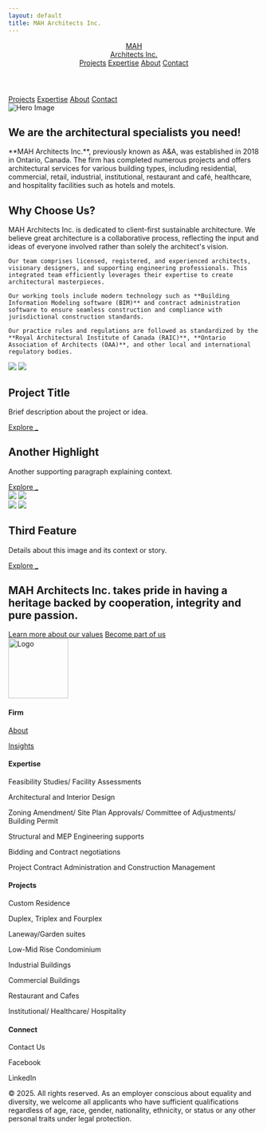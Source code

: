 ```yaml
---
layout: default
title: MAH Architects Inc.
---
```


<link rel="stylesheet" href="css/global.css">
<link rel="stylesheet" href="css/navbar.css">
<link rel="stylesheet" href="css/hero.css">
<link rel="stylesheet" href="css/alternating-section.css">
<link rel="stylesheet" href="css/values.css">
<link rel="stylesheet" href="css/footer.css">
<link rel="stylesheet" href="css/responsive.css">

<script src="https://kit.fontawesome.com/a076d05399.js" crossorigin="anonymous"></script>
<link href="https://fonts.googleapis.com/css2?family=Montserrat:wght@300;400;700&display=swap" rel="stylesheet">

<!-- Navbar -->
<header id="navbar" class="navbar">
  <div class="container">
    <div class="logo-container">
      <a href="/">
        <div class="logo">
          <span class="mah-word">MAH</span>
          <div class="name-block">
            <span class="arch-label">Architects</span>
            <span class="inc-label">Inc.</span>
          </div>
        </div>
      </a>
    </div>
    <nav class="nav-links">
      <a href="#projects">Projects</a>
      <a href="expertise.html">Expertise</a>
      <a href="#about">About</a>
      <a href="contact.html">Contact</a>
      <i class="fas fa-search"></i>
    </nav>
    <div class="burger" id="burger">
      <i class="fas fa-bars"></i>
    </div>
  </div>
</header>

<!-- Mobile Menu -->
<div class="mobile-menu" id="mobileMenu">
  <a href="#projects">Projects</a>
  <a href="expertise.html">Expertise</a>
  <a href="#about">About</a>
  <a href="contact.html">Contact</a>
</div>

<!-- Hero Section -->
<section class="hero-section">
  <img src="images/project_images/bangladesh/Apartment Building at Banani, Dhaka.jpg" class="hero-image" alt="Hero Image">
  <div class="text-overlay">
    <h1 class="main-title">We are the architectural specialists you need!</h1>
    <p class="subtitle">
      **MAH Architects Inc.**, previously known as A&A, was established in 2018 in Ontario, Canada. The firm has completed numerous projects and offers architectural services for various building types, including residential, commercial, retail, industrial, institutional, restaurant and café, healthcare, and hospitality facilities such as hotels and motels.
    </p>
  </div>
</section>

<!-- Why Choose section -->
<section class="centered-values">
  <h2>Why Choose Us?</h2>
</section>

<section class="alternating-section">
  <p>
    MAH Architects Inc. is dedicated to client-first sustainable architecture. We believe great architecture is a collaborative process, reflecting the input and ideas of everyone involved rather than solely the architect's vision.

    Our team comprises licensed, registered, and experienced architects, visionary designers, and supporting engineering professionals. This integrated team efficiently leverages their expertise to create architectural masterpieces.

    Our working tools include modern technology such as **Building Information Modeling software (BIM)** and contract administration software to ensure seamless construction and compliance with jurisdictional construction standards.

    Our practice rules and regulations are followed as standardized by the **Royal Architectural Institute of Canada (RAIC)**, **Ontario Association of Architects (OAA)**, and other local and international regulatory bodies.
  </p>
</section>

<!-- Alternating Image-Text Section -->
<section class="alternating-section">
  <div class="alt-row">
    <div class="alt-images">
      <img src="images/profile_pics/alexander-hipp-iEEBWgY_6lA-unsplash.jpg" class="focused" />
      <img src="images/profile_pics/alexander-krivitskiy-tfq5eYDlxLw-unsplash.jpg" class="unfocused" />
    </div>
    <div class="alt-text">
      <h2>Project Title</h2>
      <p>Brief description about the project or idea.</p>
      <a href="#" class="alt-link">Explore <span class="underscore">_</span></a>
    </div>
  </div>

  <div class="alt-row reverse">
    <div class="alt-text">
      <h2>Another Highlight</h2>
      <p>Another supporting paragraph explaining context.</p>
      <a href="#" class="alt-link">Explore <span class="underscore">_</span></a>
    </div>
    <div class="alt-images">
      <img src="images/gallery_images/luke-van-zyl-koH7IVuwRLw-unsplash.jpg" class="focused" />
      <img src="images/gallery_images/ricardo-gomez-angel-opFPVxMRpP8-unsplash.jpg" class="unfocused" />
    </div>
  </div>

  <div class="alt-row">
    <div class="alt-images">
      <img src="images/gallery_images/sunguk-kim-Q5D4oYiZKAE-unsplash.jpg" class="focused" />
      <img src="images/gallery_images/chris-reyem-l_h4zrtTnwE-unsplash.jpg" class="unfocused" />
    </div>
    <div class="alt-text">
      <h2>Third Feature</h2>
      <p>Details about this image and its context or story.</p>
      <a href="#" class="alt-link">Explore <span class="underscore">_</span></a>
    </div>
  </div>
</section>

<!-- Centered Value Statement -->
<section class="centered-values">
  <h2>MAH Architects Inc. takes pride in having a heritage backed by cooperation, integrity and pure passion.</h2>
  <div class="value-links">
    <a href="#" class="primary-link">Learn more about our values</a>
    <a href="#" class="secondary-link">Become part of us</a>
  </div>
</section>

<!-- Footer -->
<footer class="footer">
  <div class="footer-top">
    <div class="footer-logo">
      <img src="images/logos/Logo-JPG.jpg" width="120px" alt="Logo" />
    </div>
    <div class="footer-columns">
      <div class="footer-col">
        <h4>Firm</h4>
        <a href="/about"><p>About</p></a>
        <a href="/about#insights"><p>Insights</p></a>
      </div>
      <div class="footer-col">
        <h4>Expertise</h4>
        <p>Feasibility Studies/ Facility Assessments</p>
        <p>Architectural and Interior Design</p>
        <p>Zoning Amendment/ Site Plan Approvals/ Committee of Adjustments/ Building Permit</p>
        <p>Structural and MEP Engineering supports</p>
        <p>Bidding and Contract negotiations</p>
        <p>Project Contract Administration and Construction Management</p>
      </div>
      <div class="footer-col">
        <h4>Projects</h4>
        <p>Custom Residence</p>
        <p>Duplex, Triplex and Fourplex</p>
        <p>Laneway/Garden suites</p>
        <p>Low-Mid Rise Condominium</p>
        <p>Industrial Buildings</p>
        <p>Commercial Buildings</p>
        <p>Restaurant and Cafes</p>
        <p>Institutional/ Healthcare/ Hospitality</p>
      </div>
      <div class="footer-col">
        <h4>Connect</h4>
        <p>Contact Us</p>
        <p>Facebook</p>
        <p>LinkedIn</p>
      </div>
    </div>
  </div>
  <div class="footer-bottom">
    <p>&copy; 2025. All rights reserved. As an employer conscious about equality and diversity, we welcome all applicants who have sufficient qualifications regardless of age, race, gender, nationality, ethnicity, or status or any other personal traits under legal protection.</p>
  </div>
</footer>

<script src="script.js"></script>
